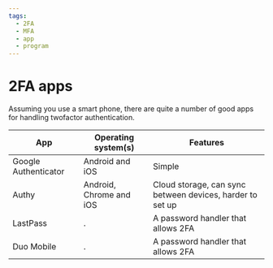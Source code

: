 ```yaml
---
tags:
  - 2FA
  - MFA
  - app
  - program
---
```


# 2FA apps

Assuming you use a smart phone, there are quite a number of good apps for
handling twofactor authentication.

<!-- markdownlint-disable MD013 --><!-- Tables cannot be split up over lines, hence will break 80 characters per line -->

App                 |Operating system(s)    |Features
--------------------|-----------------------|---------------------------------------------------------
Google Authenticator|Android and iOS        |Simple
Authy               |Android, Chrome and iOS|Cloud storage, can sync between devices, harder to set up
LastPass            |.                      |A password handler that allows 2FA
Duo Mobile          |.                      |A password handler that allows 2FA

<!-- markdownlint-enable MD013 -->
